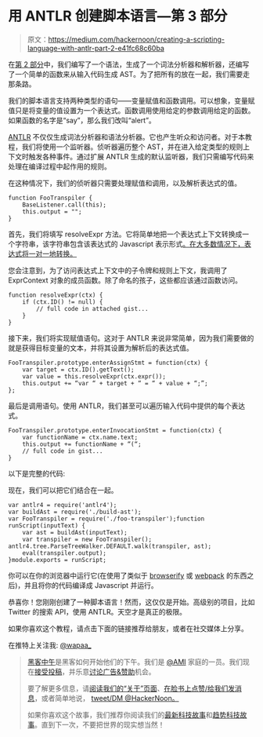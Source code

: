 # 用 ANTLR 创建脚本语言—第 3 部分

> 原文：<https://medium.com/hackernoon/creating-a-scripting-language-with-antlr-part-2-e41fc68c60ba>

在[第 2 部分](/@thosakwe/creating-a-scripting-language-with-antlr-part-2-ba4d8d6eab55)中，我们编写了一个语法，生成了一个词法分析器和解析器，还编写了一个简单的函数来从输入代码生成 AST。为了把所有的放在一起，我们需要走那条路。

我们的脚本语言支持两种类型的语句——变量赋值和函数调用。可以想象，变量赋值只是将变量的值设置为一个表达式。函数调用使用给定的参数调用给定的函数。如果函数的名字是“say”，那么我们改叫“alert”。

[ANTLR](https://hackernoon.com/tagged/antlr) 不仅仅生成词法分析器和语法分析器。它也产生听众和访问者。对于本教程，我们将使用一个监听器。侦听器遍历整个 AST，并在进入给定类型的规则上下文时触发各种事件。通过扩展 ANTLR 生成的默认监听器，我们只需编写代码来处理在编译过程中起作用的规则。

在这种情况下，我们的侦听器只需要处理赋值和调用，以及解析表达式的值。

```
function FooTranspiler {
    BaseListener.call(this);
    this.output = "";
}
```

首先，我们将填写 resolveExpr 方法。它将简单地把一个表达式上下文转换成一个字符串，该字符串包含该表达式的 Javascript 表示形式[。在大多数情况下，表达式将一对一地转换。](https://hackernoon.com/tagged/javascript)

您会注意到，为了访问表达式上下文中的子令牌和规则上下文，我调用了 ExprContext 对象的成员函数。除了命名的孩子，这些都应该通过函数访问。

```
function resolveExpr(ctx) {
    if (ctx.ID() != null) {
        // full code in attached gist...
    }
}
```

接下来，我们将实现赋值语句。这对于 ANTLR 来说非常简单，因为我们需要做的就是获得目标变量的文本，并将其设置为解析后的表达式值。

```
FooTranspiler.prototype.enterAssignStmt = function(ctx) {
    var target = ctx.ID().getText();
    var value = this.resolveExpr(ctx.expr());
    this.output += “var “ + target + “ = “ + value + “;”;
};
```

最后是调用语句。使用 ANTLR，我们甚至可以遍历输入代码中提供的每个表达式。

```
FooTranspiler.prototype.enterInvocationStmt = function(ctx) {
    var functionName = ctx.name.text;
    this.output += functionName + “(“;
    // full code in gist...
}
```

以下是完整的代码:

现在，我们可以把它们结合在一起。

```
var antlr4 = require('antlr4');
var buildAst = require('./build-ast');
var FooTranspiler = require('./foo-transpiler');function runScript(inputText) {
    var ast = buildAst(inputText);
    var transpiler = new FooTranspiler();      antlr4.tree.ParseTreeWalker.DEFAULT.walk(transpiler, ast);
    eval(transpiler.output);
}module.exports = runScript;
```

你可以在你的浏览器中运行它(在使用了类似于 [browserify](http://browserify.org/) 或 [webpack](https://webpack.github.io/) 的东西之后)，并且将你的代码编译成 Javascript 并运行。

恭喜你！您刚刚创建了一种脚本语言！然而，这仅仅是开始。高级别的项目，比如 Twitter 的搜索 API，使用 ANTLR。天空才是真正的极限。

如果你喜欢这个教程，请点击下面的链接推荐给朋友，或者在社交媒体上分享。

在推特上关注我: [@wapaa_](https://twitter.com/_wapaa_)

> [黑客中午](http://bit.ly/Hackernoon)是黑客如何开始他们的下午。我们是 [@AMI](http://bit.ly/atAMIatAMI) 家庭的一员。我们现在[接受投稿](http://bit.ly/hackernoonsubmission)，并乐意[讨论广告&赞助](mailto:partners@amipublications.com)机会。
> 
> 要了解更多信息，请[阅读我们的“关于”页面](https://goo.gl/4ofytp)、[在脸书上点赞/给我们发消息](http://bit.ly/HackernoonFB)，或者简单地说， [tweet/DM @HackerNoon。](https://goo.gl/k7XYbx)
> 
> 如果你喜欢这个故事，我们推荐你阅读我们的[最新科技故事](http://bit.ly/hackernoonlatestt)和[趋势科技故事](https://hackernoon.com/trending)。直到下一次，不要把世界的现实想当然！